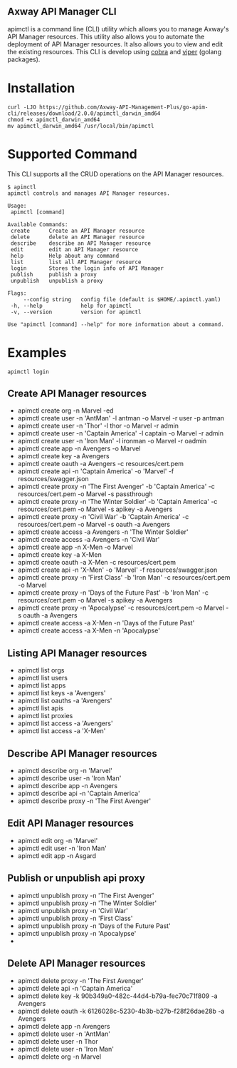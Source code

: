 ## Axway API Manager CLI
apimctl is a command line (CLI) utility which allows you to manage Axway's API Manager resources. This utility also allows you to automate the deployment of API Manager resources. It also allows you to view and edit the existing resources. This CLI is develop using [cobra](https://github.com/spf13/cobra) and [viper](https://github.com/spf13/viper) (golang packages).

# Installation

```
curl -LJO https://github.com/Axway-API-Management-Plus/go-apim-cli/releases/download/2.0.0/apimctl_darwin_amd64
chmod +x apimctl_darwin_amd64
mv apimctl_darwin_amd64 /usr/local/bin/apimctl 
```

# Supported Command

This CLI supports all the CRUD operations on the API Manager resources. 
 ```
$ apimctl 
apimctl controls and manages API Manager resources.

Usage:
  apimctl [command]

Available Commands:
  create      Create an API Manager resource
  delete      delete an API Manager resource
  describe    describe an API Manager resource
  edit        edit an API Manager resource
  help        Help about any command
  list        list all API Manager resource
  login       Stores the login info of API Manager
  publish     publish a proxy
  unpublish   unpublish a proxy

Flags:
      --config string   config file (default is $HOME/.apimctl.yaml)
  -h, --help            help for apimctl
  -v, --version         version for apimctl

Use "apimctl [command] --help" for more information about a command.
 ```

# Examples
```
apimctl login
```
## Create API Manager resources

* apimctl create org -n Marvel -ed 
* apimctl create user -n 'AntMan' -l antman -o Marvel -r user -p antman
* apimctl create user -n 'Thor' -l thor -o Marvel -r admin
* apimctl create user -n 'Captain America' -l captain -o Marvel -r admin
* apimctl create user -n 'Iron Man' -l ironman -o Marvel -r oadmin
* apimctl create app -n Avengers -o Marvel
* apimctl create key -a Avengers
* apimctl create oauth -a Avengers -c resources/cert.pem 
* apimctl create api -n 'Captain America' -o 'Marvel' -f resources/swagger.json 
* apimctl create proxy -n 'The First Avenger' -b 'Captain America' -c resources/cert.pem -o Marvel -s passthrough
* apimctl create proxy -n 'The Winter Soldier' -b 'Captain America' -c resources/cert.pem -o Marvel -s apikey -a Avengers
* apimctl create proxy -n 'Civil War' -b 'Captain America' -c resources/cert.pem -o Marvel -s oauth -a Avengers
* apimctl create access -a Avengers -n 'The Winter Soldier'
* apimctl create access -a Avengers -n 'Civil War'
* apimctl create app -n X-Men -o Marvel
* apimctl create key -a X-Men
* apimctl create oauth -a X-Men -c resources/cert.pem 
* apimctl create api -n 'X-Men' -o 'Marvel' -f resources/swagger.json 
* apimctl create proxy -n 'First Class' -b 'Iron Man' -c resources/cert.pem -o Marvel 
* apimctl create proxy -n 'Days of the Future Past' -b 'Iron Man' -c resources/cert.pem -o Marvel -s apikey -a Avengers
* apimctl create proxy -n 'Apocalypse' -c resources/cert.pem -o Marvel -s oauth -a Avengers
* apimctl create access -a X-Men -n 'Days of the Future Past'
* apimctl create access -a X-Men -n 'Apocalypse'

## Listing API Manager resources

* apimctl list orgs
* apimctl list users
* apimctl list apps
* apimctl list keys -a 'Avengers'
* apimctl list oauths -a 'Avengers'
* apimctl list apis
* apimctl list proxies
* apimctl list access -a 'Avengers'
* apimctl list access -a 'X-Men'

## Describe API Manager resources

* apimctl describe org -n 'Marvel'
* apimctl describe user -n 'Iron Man'
* apimctl describe app -n Avengers
* apimctl describe api -n 'Captain America'
* apimctl describe proxy -n 'The First Avenger'

## Edit API Manager resources

* apimctl edit org -n 'Marvel'
* apimctl edit user -n 'Iron Man'
* apimctl edit app -n Asgard

## Publish or unpublish api proxy

* apimctl unpublish proxy -n 'The First Avenger'
* apimctl unpublish proxy -n 'The Winter Soldier'
* apimctl unpublish proxy -n 'Civil War'
* apimctl unpublish proxy -n 'First Class'
* apimctl unpublish proxy -n 'Days of the Future Past'
* apimctl unpublish proxy -n 'Apocalypse'
* 
## Delete API Manager resources

* apimctl delete proxy -n 'The First Avenger'
* apimctl delete api -n 'Captain America'
* apimctl delete key -k 90b349a0-482c-44d4-b79a-fec70c71f809 -a Avengers
* apimctl delete oauth -k 6126028c-5230-4b3b-b27b-f28f26dae28b -a Avengers
* apimctl delete app -n Avengers
* apimctl delete user -n 'AntMan'
* apimctl delete user -n Thor
* apimctl delete user -n 'Iron Man'
* apimctl delete org -n Marvel
